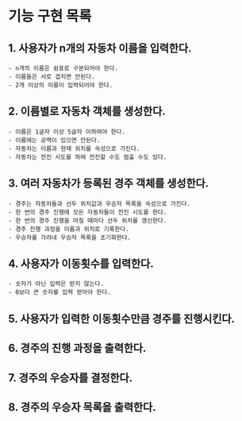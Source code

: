 # 기능 구현 목록
## 1. 사용자가 n개의 자동차 이름을 입력한다.
    - n개의 이름은 쉼표로 구분되어야 한다.
    - 이름들은 서로 겹치면 안된다.
    - 2개 이상의 이름이 입력되어야 한다.
## 2. 이름별로 자동차 객체를 생성한다.
    - 이름은 1글자 이상 5글자 이하여야 한다.
    - 이름에는 공백이 있으면 안된다.
    - 자동차는 이름과 현재 위치를 속성으로 가진다.
    - 자동차는 전진 시도를 하여 전진할 수도 멈출 수도 있다.
## 3. 여러 자동차가 등록된 경주 객체를 생성한다.
    - 경주는 자동차들과 선두 위치값과 우승자 목록을 속성으로 가진다.
    - 한 번의 경주 진행에 모든 자동차들이 전진 시도를 한다.
    - 한 번의 경주 진행을 마칠 때마다 선두 위치를 갱신한다.
    - 경주 진행 과정을 이름과 위치로 기록한다.
    - 우승자를 가려내 우승자 목록을 초기화한다.
## 4. 사용자가 이동횟수를 입력한다.
    - 숫자가 아닌 입력은 받지 않는다.
    - 0보다 큰 숫자를 입력 받아야 한다. 
## 5. 사용자가 입력한 이동횟수만큼 경주를 진행시킨다.
## 6. 경주의 진행 과정을 출력한다.
## 7. 경주의 우승자를 결정한다.
## 8. 경주의 우승자 목록을 출력한다.